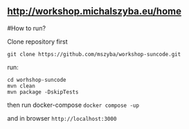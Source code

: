 ## http://workshop.michalszyba.eu/home

#How to run?

Clone repository first

`git clone https://github.com/mszyba/workshop-suncode.git`

run:

```
cd worhshop-suncode
mvn clean
mvn package -DskipTests
```

then run docker-compose `docker compose -up`


and in browser `http://localhost:3000`

